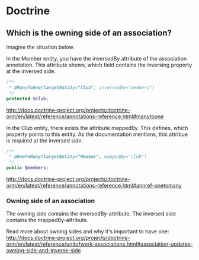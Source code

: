 # Doctrine

## Which is the owning side of an association?

Imagine the situation below.

In the Member entity, you have the inversedBy attribute of the association annotation. This attribute shows, which field contains the inversing property at the inversed side.

```php
/**
 * @ManyToOne(targetEntity="Club", inversedBy="members")
 */
protected $club;
```
http://docs.doctrine-project.org/projects/doctrine-orm/en/latest/reference/annotations-reference.html#manytoone

In the Club entity, there exists the attribute mappedBy. This defines, which property points to this entity. As the documentation mentions, this attribue is required at the inversed side.

```php
/**
 * @OneToMany(targetEntity="Member", mappedBy="club")
 */
public $members;
```
http://docs.doctrine-project.org/projects/doctrine-orm/en/latest/reference/annotations-reference.html#annref-onetomany

### Owning side of an association

The owning side contains the inversedBy-attribute.
The inversed side contains the mappedBy-attribute.

Read more about owning sides and why it's important to have one:
http://docs.doctrine-project.org/projects/doctrine-orm/en/latest/reference/unitofwork-associations.html#association-updates-owning-side-and-inverse-side
